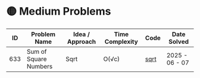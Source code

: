 # 🟡 Medium Problems

| ID | Problem Name | Idea / Approach | Time Complexity | Code | Date Solved |
|----|--------------|------------------|------------------|------|-------------|
| 633  | Sum of Square Numbers | Sqrt | O(√c) | [sqrt](./1.%20Two%20Sum/two_sum_bruteforce.cpp) | 2025 - 06 - 07 |
